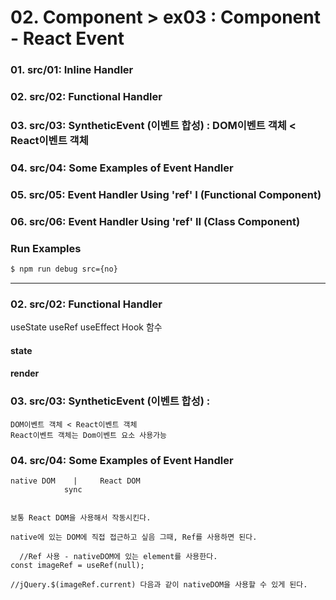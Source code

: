 # 02. Component > ex03 : Component - React Event

### 01. src/01: Inline Handler
### 02. src/02: Functional Handler 
### 03. src/03: SyntheticEvent (이벤트 합성) : DOM이벤트 객체 < React이벤트 객체 
### 04. src/04: Some Examples of Event Handler
### 05. src/05: Event Handler Using 'ref' I     (Functional Component) 
### 06. src/06: Event Handler Using 'ref' II    (Class Component)

### Run Examples
```bash
$ npm run debug src={no}
```


---


### 02. src/02: Functional Handler 

useState
useRef
useEffect
Hook 함수


#### state

#### render



### 03. src/03: SyntheticEvent (이벤트 합성) : 
    DOM이벤트 객체 < React이벤트 객체 
    React이벤트 객체는 Dom이벤트 요소 사용가능


### 04. src/04: Some Examples of Event Handler

    native DOM    |     React DOM
                sync
    

    보통 React DOM을 사용해서 작동시킨다.

    native에 있는 DOM에 직접 접근하고 싶음 그때, Ref를 사용하면 된다.

      //Ref 사용 - nativeDOM에 있는 element를 사용한다.
    const imageRef = useRef(null);

    //jQuery.$(imageRef.current) 다음과 같이 nativeDOM을 사용할 수 있게 된다.



    